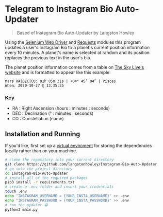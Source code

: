 # Telegram to Instagram Bio Auto-Updater

> Based of Instagram Bio Auto-Updater by Langston Howley

Using the [Selenium Web Driver](https://selenium-python.readthedocs.io/) and [Requests](https://requests.readthedocs.io/en/master/) modules this program updates a user's Instagram Bio to a planet's current position information every 10 minutes. A planet's name is selected at random and its position replaces the previous text in the user's bio.

The planet position information comes from a table on [The Sky Live's website](https://theskylive.com/) and is formatted to appear like this example:

```
Mars RA|DEC|CO: 01h 05m 31s | +04° 45’ 04” | Pisces
When: 2020-10-27 @ 13:35:35
```

### Key

- RA  : Right Ascension (hours : minutes : seconds)
- DEC : Declination (° : minutes : seconds)
- CO  : Constellation (name)

## Installation and Running

If you'd like, first set up a [virtual enviroment](https://realpython.com/python-virtual-environments-a-primer/#using-virtual-environments) for storing the dependencies locally rather than on your machine.

```bash
# clone the repository into your current directory
git clone https://github.com/langstonhowley/Instagram-Bio-Auto-Updater.git
# go into the project directory
cd Instagram-Bio-Auto-Updater
# install all of the required packages
pip3 install -r requirements.txt
# create a .env folder and insert your credentials
touch .env
echo "INSTAGRAM_USERNAME = {YOUR_INSTA_USERNAME}" >> .env
echo "INSTAGRAM_PASSWORD = {YOUR_INSTA_PASSWORD}" >> .env
# run the updater 😁
python3 main.py
```
